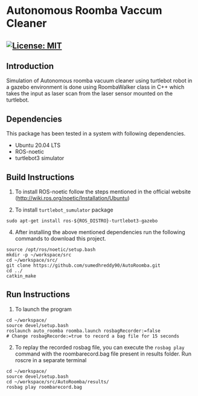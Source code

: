 # Autonomous Roomba Vaccum Cleaner

[![License: MIT](https://img.shields.io/badge/License-MIT-yellow.svg)](https://opensource.org/licenses/MIT)
---

## Introduction

Simulation of Autonomous roomba vacuum cleaner using turtlebot robot in a gazebo environment is done using RoombaWalker class in C++ which takes the input as laser scan from the laser sensor mounted on the turtlebot.


## Dependencies

This package has been tested in a system with following dependencies.
- Ubuntu 20.04 LTS
- ROS-noetic 
- turtlebot3 simulator

## Build Instructions

1) To install ROS-noetic follow the steps mentioned in the official website (http://wiki.ros.org/noetic/Installation/Ubuntu)

2) To install `turtlebot_sumulator` package
```
sudo apt-get install ros-${ROS_DISTRO}-turtlebot3-gazebo
``` 

4) After installing the above mentioned dependencies run the following commands to download this project.
```
source /opt/ros/noetic/setup.bash
mkdir -p ~/workspace/src
cd ~/workspace/src/
git clone https://github.com/sumedhreddy90/AutoRoomba.git
cd ../ 
catkin_make
```

## Run Instructions

1) To launch the program
```
cd ~/workspace/
source devel/setup.bash
roslaunch auto_roomba roomba.launch rosbagRecorder:=false
# Change rosbagRecorde:=true to record a bag file for 15 seconds
```

2) To replay the recorded rosbag file, you can execute the `rosbag play	` command with the roombarecord.bag file present in results folder. Run roscre in a separate terminal
```
cd ~/workspace/
source devel/setup.bash
cd ~/workspace/src/AutoRoomba/results/
rosbag play roombarecord.bag 
```